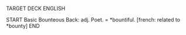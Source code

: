 TARGET DECK
ENGLISH

START
Basic
Bounteous
Back: adj. Poet. = *bountiful. [french: related to *bounty]
END
